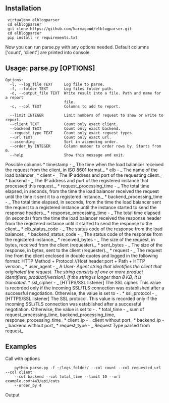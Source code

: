 ## Installation
```
 virtualenv elblogparser
 cd elblogparser
 git clone https://github.com/karmagood/elblogparser.git
 cd elblogparser
 pip install -r requirements.txt
```
Now you can run parse.py with any options needed. Default columns ['count', 'client'] are printed into console.


## Usage: parse.py [OPTIONS]

```
Options:
  -l, --log_file TEXT     Log file to parse.
  -f, --folder TEXT       Log files folder path.
  -o, --output_file TEXT  Write result into a file. Path and name for a report
                          file.
  -c, --col TEXT          Columns to add to report.
                     
  --limit INTEGER         Limit numbers of request to show or write to report.
  --client TEXT           Count only exact client.
  --backend TEXT          Count only exact backend.
  --request_type TEXT     Count only exact request types.
  --url TEXT              Count only exact url.
  --ascending             Sort in ascending order.
  --order_by INTEGER      Column number to order rows by. Starts from 0.
  --help                  Show this message and exit.
```
Possible columns 
    * timestamp \- _ The time when the load balancer received the request from the client, in ISO 8601 format._
    * elb \- _ The name of the load balancer_
    * client \- _ The IP address and port of the requesting client._
    * backend \- _ The IP address and port of the registered instance that processed this request._
    * request_processing_time \- _ The total time elapsed, in seconds, from the time the load balancer received the request until the time it sent it to a registered instance._
    * backend_processing_time \- _ The total time elapsed, in seconds, from the time the load balancer sent the request to a registered instance until the instance started to send the response headers._
    * response_processing_time \- _ The total time elapsed (in seconds) from the time the load balancer received the response header from the registered instance until it started to send the response to the client._
    * elb_status_code \- _ The status code of the response from the load balancer._
    * backend_status_code \- _ The status code of the response from the registered instance._
    * received_bytes \- _ The size of the request, in bytes, received from the client (requester)._
    * sent_bytes \- _ The size of the response, in bytes, sent to the client (requester)._
    * request \- _ The request line from the client enclosed in double quotes and logged in the following format: HTTP Method + Protocol://Host header:port + Path + HTTP version._
    * user_agent \- _ A User\- _Agent string that identifies the client that originated the request. The string consists of one or more product identifiers, product[/version]. If the string is longer than 8 KB, it is truncated._
    * ssl_cipher \- _ [HTTPS/SSL listener] The SSL cipher. This value is recorded only if the incoming SSL/TLS connection was established after a successful negotiation. Otherwise, the value is set to \- _._
    * ssl_protocol \- _ [HTTPS/SSL listener] The SSL protocol. This value is recorded only if the incoming SSL/TLS connection was established after a successful negotiation. Otherwise, the value is set to \- _._
    * total_time \- _ sum of request_processing_time, backend_processing_time, response_processing_time_
    * client_ip \- _ client without port_
    * backend_ip \- _ backend without port_
    * request_type \- _ Request Type parsed from request_

## Examples

Call with options

```
    python parse.py -f ~/logs_folder/ --col count --col requested_url --col client
    --col backend --col total_time --limit 10 --url example.com:443/api/cats
    --order_by 4

```

Output

```
```